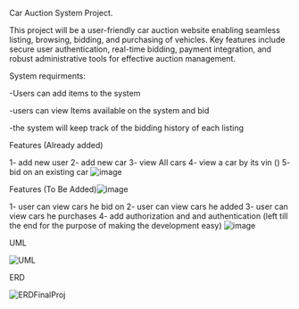 Car Auction System Project.

This project will be a user-friendly car auction website enabling seamless listing, browsing,
bidding, and purchasing of vehicles. Key features include secure user authentication,
real-time bidding, payment integration, and robust administrative tools for effective
auction management.


System requirments:

-Users can add items to the system

-users can view Items available on the system and bid

-the system will keep track of the bidding history of each listing

Features (Already added)

1- add new user
2- add new car
3- view All cars
4- view a car by its vin ()
5- bid on an existing car
![image](https://github.com/AEIN2010/carAuctionProject/assets/97475507/e567f093-9737-494e-94a7-3941d65dee1a)


Features (To Be Added)![image](https://github.com/AEIN2010/carAuctionProject/assets/97475507/357a8cf1-36a1-4607-9b97-f9e62d33213e)

1- user can view cars he bid on
2- user can view cars he added
3- user can view cars he purchases
4- add authorization and and authentication (left till the end for the purpose of making the development easy)
![image](https://github.com/AEIN2010/carAuctionProject/assets/97475507/bc5939a5-3eeb-4dcd-9fd6-3c45e3e86ed1)

UML

![UML](https://github.com/AEIN2010/carAuctionProject/assets/97475507/122a9e07-3a2f-4c58-86b0-03651e96027e)


ERD

![ERDFinalProj](https://github.com/AEIN2010/carAuctionProject/assets/97475507/6c0bf74d-8409-45a4-9f60-6f8c1e191067)




